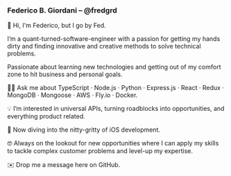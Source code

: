 ### Federico B. Giordani – @fredgrd

👋 Hi, I'm Federico, but I go by Fed. 

I’m a quant-turned-software-engineer with a passion for getting my hands dirty and finding innovative and creative methods to solve technical problems. 

Passionate about learning new technologies and getting out of my comfort zone to hit business and personal goals.

👨‍💻 Ask me about TypeScript · Node.js · Python · Express.js · React · Redux · MongoDB · Mongoose · AWS · Fly.io · Docker.

💡 I’m interested in universal APIs, turning roadblocks into opportunities, and everything product related.

🌱 Now diving into the nitty-gritty of iOS development. 

🤓 Always on the lookout for new opportunities where I can apply my skills to tackle complex customer problems and level-up my expertise.

✉️ Drop me a message here on GitHub.
